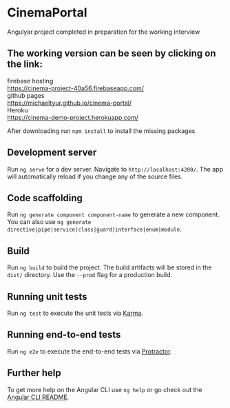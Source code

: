 # CinemaPortal
Angulyar project completed in preparation for the working interview

## The working version can be seen by clicking on the link:
firebase hosting<br>
https://cinema-project-40a56.firebaseapp.com/<br>
github pages<br>
https://michaeltyur.github.io/cinema-portal/<br>
Heroku<br>
https://cinema-demo-project.herokuapp.com/<br>

After downloading run `npm install` to install the missing packages

## Development server

Run `ng serve` for a dev server. Navigate to `http://localhost:4200/`. The app will automatically reload if you change any of the source files.

## Code scaffolding

Run `ng generate component component-name` to generate a new component. You can also use `ng generate directive|pipe|service|class|guard|interface|enum|module`.

## Build

Run `ng build` to build the project. The build artifacts will be stored in the `dist/` directory. Use the `--prod` flag for a production build.

## Running unit tests

Run `ng test` to execute the unit tests via [Karma](https://karma-runner.github.io).

## Running end-to-end tests

Run `ng e2e` to execute the end-to-end tests via [Protractor](http://www.protractortest.org/).

## Further help

To get more help on the Angular CLI use `ng help` or go check out the [Angular CLI README](https://github.com/angular/angular-cli/blob/master/README.md).
